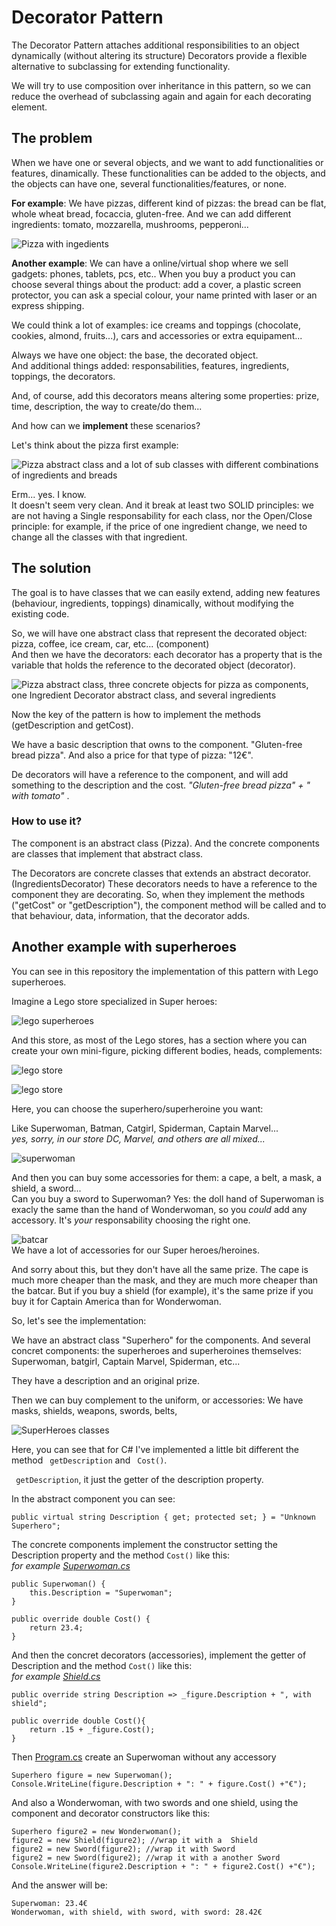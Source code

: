 # Decorator Pattern
The Decorator Pattern attaches additional responsibilities to an object dynamically (without altering its structure)
Decorators provide a flexible alternative to subclassing for extending functionality.

We will try to use composition over inheritance in this pattern, so we can reduce the overhead of subclassing again and again for each decorating element.

## The problem
When we have one or several objects, and we want to add functionalities or features, dinamically. These functionalities can be added to the objects, and the objects can have one, several functionalities/features, or none. 

**For example**: We have pizzas, different kind of pizzas: the bread can be flat, whole wheat bread, focaccia, gluten-free. And we can add different ingredients: tomato, mozzarella, mushrooms, pepperoni... 

![Pizza with ingedients](img/pizza.png)

**Another example**: We can have a online/virtual shop where we sell gadgets: phones, tablets, pcs, etc..  When you buy a product you can choose several things about the product: add a cover, a plastic screen protector, you can ask a special colour, your name printed with laser or an express shipping. 

We could think a lot of examples: ice creams and toppings (chocolate, cookies, almond, fruits...), cars and accessories or extra equipament...

Always we have one object: the base, the decorated object. <br />
And additional things added: responsabilities, features, ingredients, toppings, the decorators. 

And, of course, add this decorators means altering some properties: prize, time, description, the way to create/do them...


And how can we **implement** these scenarios? 

Let's think about the pizza first example: 

![Pizza abstract class and a lot of sub classes with different combinations of ingredients and breads ](img/pizzas-class.png)

Erm... yes. I know. <br />
It doesn't seem very clean. And it break at least two SOLID principles: we are not having a Single responsability for each class, nor the Open/Close principle: for example, if the price of one ingredient change, we need to change all the classes with that ingredient. 

## The solution
The goal is to have classes that we can easily extend, adding new features (behaviour, ingredients, toppings) dinamically, without modifying the existing code. 

So, we will have one abstract class that represent the decorated object: pizza, coffee, ice cream, car, etc... (component) <br />
And then we have the decorators: each decorator has a property that is the variable that holds the reference to the decorated object (decorator).

![Pizza abstract class, three concrete objects for pizza as components, one Ingredient Decorator abstract class, and several ingredients ](img/pizza-decorator.png)

Now the key of the pattern is how to implement the methods (getDescription and getCost).

We have a basic description that owns to the component. "Gluten-free bread pizza". And also a price for that type of pizza: "12€". 

De decorators will have a reference to the component, and will add something to the description and the cost. 
_"Gluten-free bread pizza" + " with tomato"_ .

### How to use it? 

The component is an abstract class (Pizza). And the concrete components are classes that implement that abstract class.

The Decorators are concrete classes that extends an abstract decorator. (IngredientsDecorator)
These decorators needs to have a reference to the component they are decorating. 
So, when they implement the methods ("getCost" or "getDescription"), the component method will be called and to that behaviour, data, information, that the decorator adds. 

## Another example with superheroes 


You can see in this repository the implementation of this pattern with Lego superheroes.

Imagine a Lego store specialized in Super heroes: 

![lego superheroes ](img/heroes1.jpg)

And this store, as most of the Lego stores, has a section where you can create your own mini-figure, picking different bodies, heads, complements:

![lego store](img/minifigure1.jpg) 

![lego store](img/minifigure2.jpg)

Here, you can choose the superhero/superheroine you want:

Like Superwoman, Batman, Catgirl, Spiderman, Captain Marvel...<br> 
_yes, sorry, in our store DC, Marvel, and others are all mixed..._ 

![superwoman](img/supergirl2.jpg)

And then you can buy some accessories for them: a cape, a belt, a mask, a shield, a sword... <br>
Can you buy a sword to Superwoman? Yes: the doll hand of Superwoman is exacly the same than the hand of Wonderwoman, so you _could_ add any accessory.
It's *your* responsability choosing the right one. 



![batcar](img/batcar.PNG)
<br>We have a lot of accessories for our Super heroes/heroines.

And sorry about this, but they don't have all the same prize. The cape is much more cheaper than the mask, and they are much more cheaper than the batcar.
But if you buy a shield (for example), it's the same prize if you buy it for Captain America than for Wonderwoman. 

So, let's see the implementation:

We have an abstract class "Superhero" for the components. And several concret components: the superheroes and superheroines themselves: Superwoman, batgirl, Captain Marvel, Spiderman, etc...

They have a description and an original prize. 

Then we can buy complement to the uniform, or accessories: We have masks, shields, weapons, swords, belts, 

![SuperHeroes classes](img/superheroes-classes.PNG)




Here, you can see that for C# I've implemented a little bit different the method <code> getDescription</code> and <code> Cost()</code>.

<code> getDescription</code>, it just the getter of the description property. 

In the abstract component you can see:

``` 
public virtual string Description { get; protected set; } = "Unknown Superhero";
``` 

The concrete components implement the constructor setting the Description property and the method <code>Cost()</code> like this: <br>
_for example [Superwoman.cs](Superhero/Components/Superwoman.cs)_

``` 
public Superwoman() {
    this.Description = "Superwoman";
}

public override double Cost() {
    return 23.4;
}
``` 
And then the concret decorators (accessories), implement the getter of Description and the method <code>Cost()</code> like this: <br>
_for example [Shield.cs](Superhero/Decorators/Shield.cs)_

``` 
public override string Description => _figure.Description + ", with shield";

public override double Cost(){
    return .15 + _figure.Cost();
}
``` 

Then [Program.cs](Superhero/Program.cs) create an Superwoman without any accessory

``` 
Superhero figure = new Superwoman();
Console.WriteLine(figure.Description + ": " + figure.Cost() +"€");
``` 

And also a Wonderwoman, with two swords and one shield, using the component and decorator constructors like this: 

``` 
Superhero figure2 = new Wonderwoman();
figure2 = new Shield(figure2); //wrap it with a  Shield
figure2 = new Sword(figure2); //wrap it with Sword
figure2 = new Sword(figure2); //wrap it with a another Sword
Console.WriteLine(figure2.Description + ": " + figure2.Cost() +"€");
``` 

And the answer will be:

``` 
Superwoman: 23.4€
Wonderwoman, with shield, with sword, with sword: 28.42€
``` 